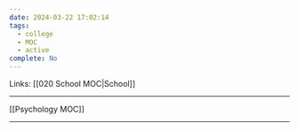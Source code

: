 ```yaml
---
date: 2024-03-22 17:02:14
tags:
  - college
  - MOC
  - active
complete: No
---
```

Links: [[020 School MOC|School]]

---
[[Psychology MOC]]

---
